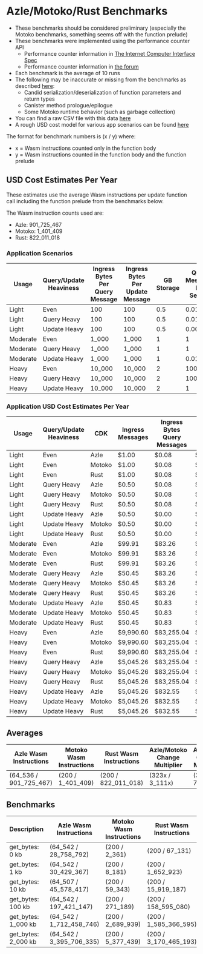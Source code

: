 # Azle/Motoko/Rust Benchmarks

-   These benchmarks should be considered preliminary (especially the Motoko benchmarks, something seems off with the function prelude)
-   These benchmarks were implemented using the performance counter API
    -   Performance counter information in [The Internet Computer Interface Spec](https://internetcomputer.org/docs/current/references/ic-interface-spec/#system-api-imports)
    -   Performance counter information in [the forum](https://forum.dfinity.org/t/introducing-performance-counter-on-the-internet-computer/14027)
-   Each benchmark is the average of 10 runs
-   The following may be inaccurate or missing from the benchmarks as described [here](https://forum.dfinity.org/t/introducing-performance-counter-on-the-internet-computer/14027):
    -   Candid serialization/deserialization of function parameters and return types
    -   Canister method prologue/epilogue
    -   Some Motoko runtime behavior (such as garbage collection)
-   You can find a raw CSV file with this data [here](./benchmarks.csv)
-   A rough USD cost model for various app scenarios can be found [here](https://docs.google.com/spreadsheets/d/1PQ53R9hYE1fuMB_z-Bl6dyymm7end7rVJ85TvGEh0BQ)

The format for benchmark numbers is (x / y) where:

-   x = Wasm instructions counted only in the function body
-   y = Wasm instructions counted in the function body and the function prelude

## USD Cost Estimates Per Year

These estimates use the average Wasm instructions per update function call including the function prelude from the benchmarks below.

The Wasm instruction counts used are:

-   Azle: 901_725_467
-   Motoko: 1_401_409
-   Rust: 822_011_018

### Application Scenarios

| Usage    | Query/Update Heaviness | Ingress Bytes Per Query Message | Ingress Bytes Per Update Message | GB Storage | Query Messages Per Second | Update Messages Per Second | Xnet Calls Per Second | Xnet Call Bytes |
| -------- | ---------------------- | ------------------------------- | -------------------------------- | ---------- | ------------------------- | -------------------------- | --------------------- | --------------- |
| Light    | Even                   | 100                             | 100                              | 0.5        | 0.01                      | 0.01                       | 0.001                 | 20              |
| Light    | Query Heavy            | 100                             | 100                              | 0.5        | 0.01                      | 0.0001                     | 0.001                 | 20              |
| Light    | Update Heavy           | 100                             | 100                              | 0.5        | 0.0001                    | 0.01                       | 0.001                 | 20              |
| Moderate | Even                   | 1_000                           | 1_000                            | 1          | 1                         | 1                          | 0.1                   | 200             |
| Moderate | Query Heavy            | 1_000                           | 1_000                            | 1          | 1                         | 0.01                       | 0.1                   | 200             |
| Moderate | Update Heavy           | 1_000                           | 1_000                            | 1          | 0.01                      | 1                          | 0.1                   | 200             |
| Heavy    | Even                   | 10_000                          | 10_000                           | 2          | 100                       | 100                        | 10                    | 2_000           |
| Heavy    | Query Heavy            | 10_000                          | 10_000                           | 2          | 100                       | 1                          | 10                    | 2_000           |
| Heavy    | Update Heavy           | 10_000                          | 10_000                           | 2          | 1                         | 100                        | 10                    | 2_000           |

### Application USD Cost Estimates Per Year

| Usage    | Query/Update Heaviness | CDK    | Ingress Messages | Ingress Bytes Query Messages | Ingress Bytes Update Messages | Update Messages | Update Instructions | Xnet Calls | Xnet Byte Transmission | GB Storage | Total Cost    |
| -------- | ---------------------- | ------ | ---------------- | ---------------------------- | ----------------------------- | --------------- | ------------------- | ---------- | ---------------------- | ---------- | ------------- |
| Light    | Even                   | Azle   | $1.00            | $0.08                        | $0.08                         | $0.25           | $150.15             | $0.01      | $0.00                  | $2.64      | $154.21       |
| Light    | Even                   | Motoko | $1.00            | $0.08                        | $0.08                         | $0.25           | $0.23               | $0.01      | $0.00                  | $2.64      | $4.30         |
| Light    | Even                   | Rust   | $1.00            | $0.08                        | $0.08                         | $0.25           | $136.87             | $0.01      | $0.00                  | $2.64      | $140.94       |
| Light    | Query Heavy            | Azle   | $0.50            | $0.08                        | $0.00                         | $0.00           | $1.50               | $0.01      | $0.00                  | $2.64      | $4.75         |
| Light    | Query Heavy            | Motoko | $0.50            | $0.08                        | $0.00                         | $0.00           | $0.00               | $0.01      | $0.00                  | $2.64      | $3.25         |
| Light    | Query Heavy            | Rust   | $0.50            | $0.08                        | $0.00                         | $0.00           | $1.37               | $0.01      | $0.00                  | $2.64      | $4.61         |
| Light    | Update Heavy           | Azle   | $0.50            | $0.00                        | $0.08                         | $0.25           | $150.15             | $0.01      | $0.00                  | $2.64      | $153.64       |
| Light    | Update Heavy           | Motoko | $0.50            | $0.00                        | $0.08                         | $0.25           | $0.23               | $0.01      | $0.00                  | $2.64      | $3.72         |
| Light    | Update Heavy           | Rust   | $0.50            | $0.00                        | $0.08                         | $0.25           | $136.87             | $0.01      | $0.00                  | $2.64      | $140.36       |
| Moderate | Even                   | Azle   | $99.91           | $83.26                       | $83.26                        | $24.56          | $15,014.64          | $1.08      | $0.83                  | $5.29      | $15,312.82    |
| Moderate | Even                   | Motoko | $99.91           | $83.26                       | $83.26                        | $24.56          | $23.33              | $1.08      | $0.83                  | $5.29      | $321.51       |
| Moderate | Even                   | Rust   | $99.91           | $83.26                       | $83.26                        | $24.56          | $13,687.31          | $1.08      | $0.83                  | $5.29      | $13,985.49    |
| Moderate | Query Heavy            | Azle   | $50.45           | $83.26                       | $0.83                         | $0.25           | $150.15             | $1.08      | $0.83                  | $5.29      | $292.13       |
| Moderate | Query Heavy            | Motoko | $50.45           | $83.26                       | $0.83                         | $0.25           | $0.23               | $1.08      | $0.83                  | $5.29      | $142.22       |
| Moderate | Query Heavy            | Rust   | $50.45           | $83.26                       | $0.83                         | $0.25           | $136.87             | $1.08      | $0.83                  | $5.29      | $278.86       |
| Moderate | Update Heavy           | Azle   | $50.45           | $0.83                        | $83.26                        | $24.56          | $15,014.64          | $1.08      | $0.83                  | $5.29      | $15,180.94    |
| Moderate | Update Heavy           | Motoko | $50.45           | $0.83                        | $83.26                        | $24.56          | $23.33              | $1.08      | $0.83                  | $5.29      | $189.64       |
| Moderate | Update Heavy           | Rust   | $50.45           | $0.83                        | $83.26                        | $24.56          | $13,687.31          | $1.08      | $0.83                  | $5.29      | $13,853.61    |
| Heavy    | Even                   | Azle   | $9,990.60        | $83,255.04                   | $83,255.04                    | $2,456.02       | $1,501,463.80       | $108.23    | $832.55                | $10.57     | $1,681,371.86 |
| Heavy    | Even                   | Motoko | $9,990.60        | $83,255.04                   | $83,255.04                    | $2,456.02       | $2,333.49           | $108.23    | $832.55                | $10.57     | $182,241.55   |
| Heavy    | Even                   | Rust   | $9,990.60        | $83,255.04                   | $83,255.04                    | $2,456.02       | $1,368,731.20       | $108.23    | $832.55                | $10.57     | $1,548,639.27 |
| Heavy    | Query Heavy            | Azle   | $5,045.26        | $83,255.04                   | $832.55                       | $24.56          | $15,014.64          | $108.23    | $832.55                | $10.57     | $105,123.40   |
| Heavy    | Query Heavy            | Motoko | $5,045.26        | $83,255.04                   | $832.55                       | $24.56          | $23.33              | $108.23    | $832.55                | $10.57     | $90,132.10    |
| Heavy    | Query Heavy            | Rust   | $5,045.26        | $83,255.04                   | $832.55                       | $24.56          | $13,687.31          | $108.23    | $832.55                | $10.57     | $103,796.07   |
| Heavy    | Update Heavy           | Azle   | $5,045.26        | $832.55                      | $83,255.04                    | $2,456.02       | $1,501,463.80       | $108.23    | $832.55                | $10.57     | $1,594,004.02 |
| Heavy    | Update Heavy           | Motoko | $5,045.26        | $832.55                      | $83,255.04                    | $2,456.02       | $2,333.49           | $108.23    | $832.55                | $10.57     | $94,873.71    |
| Heavy    | Update Heavy           | Rust   | $5,045.26        | $832.55                      | $83,255.04                    | $2,456.02       | $1,368,731.20       | $108.23    | $832.55                | $10.57     | $1,461,271.43 |

## Averages

| Azle Wasm Instructions | Motoko Wasm Instructions | Rust Wasm Instructions | Azle/Motoko Change Multiplier | Azle/Rust Change Multiplier | Motoko/Azle Change Multiplier | Motoko/Rust Change Multiplier | Rust/Azle Change Multiplier | Rust/Motoko Change Multiplier |
| ---------------------- | ------------------------ | ---------------------- | ----------------------------- | --------------------------- | ----------------------------- | ----------------------------- | --------------------------- | ----------------------------- |
| (64_536 / 901_725_467) | (200 / 1_401_409)        | (200 / 822_011_018)    | (323x / 3_111x)               | (323x / 76x)                | (-323x / -3_111x)             | (1x / -377x)                  | (-323x / -76x)              | (1x / 377x)                   |

## Benchmarks

| Description         | Azle Wasm Instructions   | Motoko Wasm Instructions | Rust Wasm Instructions | Azle/Motoko Change Multiplier | Azle/Rust Change Multiplier | Motoko/Azle Change Multiplier | Motoko/Rust Change Multiplier | Rust/Azle Change Multiplier | Rust/Motoko Change Multiplier |
| ------------------- | ------------------------ | ------------------------ | ---------------------- | ----------------------------- | --------------------------- | ----------------------------- | ----------------------------- | --------------------------- | ----------------------------- |
| get_bytes: 0 kb     | (64_542 / 28_758_792)    | (200 / 2_361)            | (200 / 67_131)         | (323x / 12_181x)              | (323x / 432x)               | (-323x / -12_181x)            | (1x / -28x)                   | (-323x / -432x)             | (1x / 28x)                    |
| get_bytes: 1 kb     | (64_542 / 30_429_367)    | (200 / 8_181)            | (200 / 1_652_923)      | (323x / 3_720x)               | (323x / 18x)                | (-323x / -3_720x)             | (1x / -202x)                  | (-323x / -18x)              | (1x / 202x)                   |
| get_bytes: 10 kb    | (64_507 / 45_578_417)    | (200 / 59_343)           | (200 / 15_919_187)     | (323x / 768x)                 | (323x / 3x)                 | (-323x / -768x)               | (1x / -268x)                  | (-323x / -3x)               | (1x / 268x)                   |
| get_bytes: 100 kb   | (64_542 / 197_421_147)   | (200 / 271_189)          | (200 / 158_595_080)    | (323x / 728x)                 | (323x / 1x)                 | (-323x / -728x)               | (1x / -585x)                  | (-323x / -1x)               | (1x / 585x)                   |
| get_bytes: 1_000 kb | (64_542 / 1_712_458_746) | (200 / 2_689_939)        | (200 / 1_585_366_595)  | (323x / 637x)                 | (323x / 1x)                 | (-323x / -637x)               | (1x / -589x)                  | (-323x / -1x)               | (1x / 589x)                   |
| get_bytes: 2_000 kb | (64_542 / 3_395_706_335) | (200 / 5_377_439)        | (200 / 3_170_465_193)  | (323x / 631x)                 | (323x / 1x)                 | (-323x / -631x)               | (1x / -590x)                  | (-323x / -1x)               | (1x / 590x)                   |

